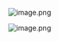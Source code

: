 ![image.png](https://gitee.com/hxc8/images10/raw/master/img/202411261441295.png)


![image.png](https://gitee.com/hxc8/images10/raw/master/img/202411261459260.png)
